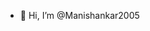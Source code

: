 - 👋 Hi, I’m @Manishankar2005
<!---
Manishankar2005/Manishankar2005 is a ✨ special ✨ repository because its `README.md` (this file) appears on your GitHub profile.
You can click the Preview link to take a look at your changes.
--->
